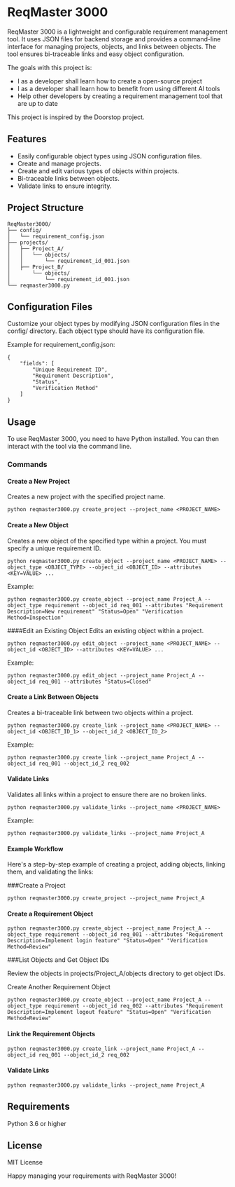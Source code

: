 # ReqMaster 3000

ReqMaster 3000 is a lightweight and configurable requirement management tool. It uses JSON files for backend storage and provides a command-line interface for managing projects, objects, and links between objects. The tool ensures bi-traceable links and easy object configuration.

The goals with this project is:
 - I as a developer shall learn how to create a open-source project
 - I as a developer shall learn how to benefit from using different AI tools
 - Help other developers by creating a requirement management tool that are up to date

 This project is inspired by the Doorstop project.

## Features

- Easily configurable object types using JSON configuration files.
- Create and manage projects.
- Create and edit various types of objects within projects.
- Bi-traceable links between objects.
- Validate links to ensure integrity.

## Project Structure

```plaintext
ReqMaster3000/
├── config/
│   └── requirement_config.json
├── projects/
│   ├── Project_A/
│   │   └── objects/
│   │       └── requirement_id_001.json
│   ├── Project_B/
│       └── objects/
│           └── requirement_id_001.json 
└── reqmaster3000.py
```

## Configuration Files
Customize your object types by modifying JSON configuration files in the config/ directory. Each object type should have its configuration file.

Example for requirement_config.json:
```
{
    "fields": [
        "Unique Requirement ID",
        "Requirement Description",
        "Status",
        "Verification Method"
    ]
}
```

## Usage
To use ReqMaster 3000, you need to have Python installed. You can then interact with the tool via the command line.

### Commands
#### Create a New Project
Creates a new project with the specified project name.
```
python reqmaster3000.py create_project --project_name <PROJECT_NAME>
```
#### Create a New Object
Creates a new object of the specified type within a project. You must specify a unique requirement ID.
```
python reqmaster3000.py create_object --project_name <PROJECT_NAME> --object_type <OBJECT_TYPE> --object_id <OBJECT_ID> --attributes <KEY=VALUE> ...
```
Example:

```
python reqmaster3000.py create_object --project_name Project_A --object_type requirement --object_id req_001 --attributes "Requirement Description=New requirement" "Status=Open" "Verification Method=Inspection"
```
####Edit an Existing Object
Edits an existing object within a project.

```
python reqmaster3000.py edit_object --project_name <PROJECT_NAME> --object_id <OBJECT_ID> --attributes <KEY=VALUE> ...
```
Example:

```
python reqmaster3000.py edit_object --project_name Project_A --object_id req_001 --attributes "Status=Closed"
```
#### Create a Link Between Objects
Creates a bi-traceable link between two objects within a project.

```
python reqmaster3000.py create_link --project_name <PROJECT_NAME> --object_id <OBJECT_ID_1> --object_id_2 <OBJECT_ID_2>
```
Example:

```
python reqmaster3000.py create_link --project_name Project_A --object_id req_001 --object_id_2 req_002
```
#### Validate Links
Validates all links within a project to ensure there are no broken links.

```
python reqmaster3000.py validate_links --project_name <PROJECT_NAME>
```
Example:

```
python reqmaster3000.py validate_links --project_name Project_A
```
#### Example Workflow
Here's a step-by-step example of creating a project, adding objects, linking them, and validating the links:

###Create a Project

```
python reqmaster3000.py create_project --project_name Project_A
```
#### Create a Requirement Object
```
python reqmaster3000.py create_object --project_name Project_A --object_type requirement --object_id req_001 --attributes "Requirement Description=Implement login feature" "Status=Open" "Verification Method=Review"
```
###List Objects and Get Object IDs

Review the objects in projects/Project_A/objects directory to get object IDs.

Create Another Requirement Object

```
python reqmaster3000.py create_object --project_name Project_A --object_type requirement --object_id req_002 --attributes "Requirement Description=Implement logout feature" "Status=Open" "Verification Method=Review"
```
#### Link the Requirement Objects
```
python reqmaster3000.py create_link --project_name Project_A --object_id req_001 --object_id_2 req_002
```
#### Validate Links

```
python reqmaster3000.py validate_links --project_name Project_A
```
## Requirements
Python 3.6 or higher
## License
MIT License

Happy managing your requirements with ReqMaster 3000!
